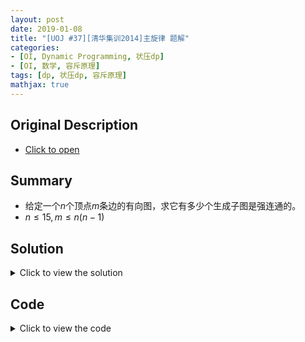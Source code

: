 ```yaml
---
layout: post
date: 2019-01-08
title: "[UOJ #37][清华集训2014]主旋律 题解"
categories:
- [OI, Dynamic Programming, 状压dp]
- [OI, 数学, 容斥原理]
tags: [dp, 状压dp, 容斥原理]
mathjax: true
---
```


## Original Description
- [Click to open](http://uoj.ac/problem/37)

## Summary
- 给定一个$n$个顶点$m$条边的有向图，求它有多少个生成子图是强连通的。
- $n\leq 15,m\leq n(n-1)$

<!-- more -->

## Solution
<details>
<summary>Click to view the solution</summary>
这是一道非常神的状压dp题。

正难则反，我们考虑用所有的生成子图减去不强联通的生成子图就能得到答案。

现在考虑数不强连通的生成子图个数。一个不强联通的生成子图在把SCC缩点后一定会得到一个DAG。考虑一个暴力的做法：我们枚举SCC的代表元素集合$S$，令$f[S]$表示缩点后SCC是$S$的情况下有多少种方案可以连出一个DAG。转移的话考虑到DAG中一定有一系列入度为$0$的点，我们枚举这个入度为$0$的集合，然后从这个入度为$0$的集合向补集任意连边，可以得到转移方程式
$$f[S]=\sum_{T\subset S,T\neq \emptyset}2^{cross[T][S-T]}f[S-T]$$
其中$cross[x][y]$表0示所有起始点在$x$中，结束点在$y$中的边的条数，形式化的，
$$cross[x][y]=\sum_{<u,v>\in E}[u\in x][v\in y]$$
仔细想想发现这个转移方程式是错的，因为我们是任意连边，没有保证$S-T$中所有的点入度都不为$0$。更具体的，对于某一个图，它的入度为$0$的点集的所有子集都会被我枚举到。那么不妨用容斥来解决这个问题。于是我们有正确的转移方程式
$$f[S]=\sum_{T\subset S,T\neq \emptyset}(-1)^{\mid T\mid-1}2^{cross[T][S-T]}f[S-T]$$
由于要枚举SCC，这个算法复杂度奇高。但是我们发现事实上我们只关心SCC个数的奇偶性从而确定容斥系数，而不关心SCC具体是谁。我们考虑令$g_k[T]$表示将点集$T$划分成$k$个SCC的方案数，重定义$f[S]$表示点集$S$能形成多少个不强联通生成子图。考虑枚举入度为$0$的集合$T$，把它划分成若干个SCC来转移，可以得到转移式
$$f[S]=\sum_{T\subset S,T\neq \emptyset}\sum_{k=1}^{\mid T\mid}(-1)^{k-1}g_k[T]2^{cross[T][S-T]}2^{cross[S-T][S-T]}$$
这里$2^{cross[S-T][S-T]}$的意义是除了这些入度为$0$的SCC，剩下的点可以随意胡闹，反正接在入度为$0$的点下面就行了。

将奇偶分开，可以写成
$$f[S]=\sum_{T\subset S,T\neq \emptyset}(\sum_{k=1}^{\frac{\mid T\mid+1}{2}}g_{2k-1}[T]-\sum_{k=1}^{\frac{\mid T\mid}{2}}g_{2k}[T])2^{cross[T][S-T]}2^{cross[S-T][S-T]}$$
令
$$p[S]=\sum_{k=1}^{\frac{\mid S\mid+1}{2}}g_{2k-1}[S]-\sum_{k=1}^{\frac{\mid S\mid}{2}}g_{2k}[S]$$
令$dp[S]$表示$S$这个点集的强连通生成子图的个数，也就是答案，我们发现$p[S]$可以由$dp[S]$转移来。考虑$S$中的某一个点$u$，我们枚举一个包含$u$的点的子集作为第一个SCC，则有转移方程式
$$p[S]=dp[S]-\sum_{T\subset S,u\in T}dp[T]p[S-T]$$
这个负号的意义是因为多了一个集合，所以奇偶交换，原来加的减，原来减的加。

至此我们已经获得了所有的转移
$$dp[S]=2^{cross[S][S]}-f[S]$$
$$f[S]=\sum_{T\subset S,T\neq \emptyset}p[T]2^{cross[T][S-T]}2^{cross[S-T][S-T]}$$
$$p[S]=dp[S]-\sum_{T\subset S,T\neq S,u\in T}dp[T]p[S-T]$$
至于$cross[x][y]$的处理，我们可以从$cross[x|y][0]$开始，每次把一个点从左边拉到右边来维护。

总时间复杂度$O(3^n)$
</details>

## Code
<details>
<summary>Click to view the code</summary>
```cpp
#include <bits/stdc++.h>
using namespace std;

#define LL long long
#define LB long double
#define ull unsigned long long
#define x first
#define y second
#define pb push_back
#define pf push_front
#define mp make_pair
#define Pair pair<int,int>
#define pLL pair<LL,LL>
#define pii pair<double,double>
#define LOWBIT(x) ((x) & (-(x)))
// #define LOCAL true

const int INF=2e9;
const LL LINF=2e16;
const int magic=348;
const int MOD=1e9+7;
const double eps=1e-10;
const double pi=acos(-1);

struct fastio
{
    static const int S=1e7;
    char rbuf[S+48],wbuf[S+48];int rpos,wpos,len;
    fastio() {rpos=len=wpos=0;}
    inline char Getchar()
    {
        if (rpos==len) rpos=0,len=fread(rbuf,1,S,stdin);
        if (!len) return EOF;
        return rbuf[rpos++];
    }
    template <class T> inline void Get(T &x)
    {
        char ch;bool f;T res;
        while (!isdigit(ch=Getchar()) && ch!='-') {}
        if (ch=='-') f=false,res=0; else f=true,res=ch-'0';
        while (isdigit(ch=Getchar())) res=res*10+ch-'0';
        x=(f?res:-res);
    }
    inline void getstring(char *s)
    {
        char ch;
        while ((ch=Getchar())<=32) {}
        for (;ch>32;ch=Getchar()) *s++=ch;
        *s='\0';
    }
    inline void flush() {fwrite(wbuf,1,wpos,stdout);fflush(stdout);wpos=0;}
    inline void Writechar(char ch)
    {
        if (wpos==S) flush();
        wbuf[wpos++]=ch;
    }
    template <class T> inline void Print(T x,char ch)
    {
        char s[20];int pt=0;
        if (x==0) s[++pt]='0';
        else
        {
            if (x<0) Writechar('-'),x=-x;
            while (x) s[++pt]='0'+x%10,x/=10;
        }
        while (pt) Writechar(s[pt--]);
        Writechar(ch);
    }
    inline void printstring(char *s)
    {
        int pt=1;
        while (s[pt]!='\0') Writechar(s[pt++]);
    }
}io;

template<typename T> inline void check_max(T &x,T cmp) {x=max(x,cmp);}
template<typename T> inline void check_min(T &x,T cmp) {x=min(x,cmp);}
template<typename T> inline T myabs(T x) {return x>=0?x:-x;}
template<typename T> inline T gcd(T x,T y) {return y==0?x:gcd(y,x%y);}
inline int add(int x) {if (x>=MOD) x-=MOD;return x;}
inline int add(int x,int MO) {if (x>=MO) x-=MO;return x;}
inline int sub(int x) {if (x<0) x+=MOD;return x;}
inline int sub(int x,int MO) {if (x<0) x+=MO;return x;}
inline void Add(int &x,int y) {x=add(x+y);}
inline void Add(int &x,int y,int MO) {x=add(x+y,MO);}
inline void Sub(int &x,int y) {x=sub(x-y);}
inline void Sub(int &x,int y,int MO) {x=sub(x-y,MO);}
template<typename T> inline int quick_pow(int x,T y) {int res=1;while (y) {if (y&1) res=1ll*res*x%MOD;x=1ll*x*x%MOD;y>>=1;}return res;}
template<typename T> inline int quick_pow(int x,T y,int MO) {int res=1;while (y) {if (y&1) res=1ll*res*x%MO;x=1ll*x*x%MO;y>>=1;}return res;}

const int MAXN=1e5;

int n,m;
int in[48],out[48],cross[MAXN+48];
int dp[MAXN+48],all[MAXN+48],p[MAXN+48];

int pw[MAXN+48],pos[MAXN+48],popcount[MAXN+48];

int main ()
{
#ifdef LOCAL
    double TIME=clock();
    freopen ("a.in","r",stdin);
    freopen ("a.out","w",stdout);
    cerr<<"Running..."<<endl;
#endif
    scanf("%d%d",&n,&m);int x,y;
    for (register int i=1;i<=m;i++)
    {
        scanf("%d%d",&x,&y);
        in[y]|=(1<<(x-1));out[x]|=(1<<(y-1));
    }
    pw[0]=1;for (register int i=1;i<=n*(n-1);i++) pw[i]=add(pw[i-1]+pw[i-1]);
    for (register int i=1;i<=n;i++) pos[1<<(i-1)]=i;
    for (register int Mask=1;Mask<=(1<<n)-1;Mask++) popcount[Mask]=popcount[Mask>>1]+(Mask&1);
    dp[0]=all[0]=1;
    for (register int S=1;S<=(1<<n)-1;S++)
    {
        if (popcount[S]==1) {dp[S]=p[S]=all[S]=1;continue;}
        int tmp=0;
        for (register int i=1;i<=n;i++) if (S&(1<<(i-1))) tmp+=popcount[S&out[i]];
        all[S]=dp[S]=pw[tmp];
        int u=LOWBIT(S);
        for (register int sub=(S-u);;sub=(sub-1)&(S-u))
        {
            int T=(sub|u);
            if (T!=S) Sub(p[S],1ll*dp[T]*p[S-T]%MOD);
            if (!sub) break;
        }
        for (register int T=S;T;T=(T-1)&S)
        {
            if (T==S) cross[T]=0;
            else
            {
                int u=pos[LOWBIT(S-T)];
                cross[T]=cross[T+(1<<(u-1))]+popcount[in[u]&T]-popcount[out[u]&(S-T-(1<<(u-1)))];
            }
            Sub(dp[S],1ll*p[T]*pw[cross[T]]%MOD*all[S-T]%MOD);
        }
        Add(p[S],dp[S]);
    }
    printf("%d\n",dp[(1<<n)-1]);
    io.flush();
#ifdef LOCAL
    cerr<<"Exec Time: "<<(clock()-TIME)/CLOCKS_PER_SEC<<endl;
#endif
    return 0;
}
```
</details>